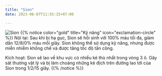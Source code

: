 ```yaml
---
title: "Sion"
date: 2023-06-07T11:55:15+07:00

---
```

![Sion](https://storage.googleapis.com/www.publish.nocodesites.co.uk/prod/2542/files/c9fbdad04ed016320be33a33619f6aadb072e5b8b3425064ab09d4c47f54b7f8f603718f6a1d8a8d5b15efdac6ca03a05185984927a84279f05b85b882d1bb75.png)
{{% notice color="gold" title="Kỹ năng" icon="exclamation-circle" %}}
Nội tại: Sau khi bị hạ gục, Sion sẽ hồi sinh với 100% máu tối đa, giảm dần 12/8/0% máu mỗi giây. Sion không thể sử dụng kỹ năng, nhưng được miễn nhiễm khống chế và được tăng tốc độ tấn công.

Kích hoạt: Sion sẽ lao về khu vực có nhiều kẻ thù nhất trong vòng 3 ô. Gây sát thương vật lý và bị làm choáng những kẻ địch trên đường lao tới của Sion trong  1/2/15 giây.
{{% /notice %}}

